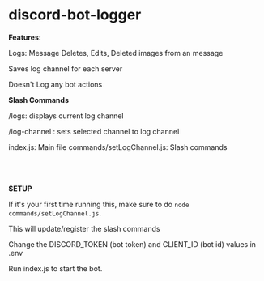 # discord-bot-logger

**Features:**

Logs: Message Deletes, Edits, Deleted images from an message

Saves log channel for each server

Doesn't Log any bot actions <br />


**Slash Commands**

/logs: displays current log channel

/log-channel <channel>: sets selected channel to log channel <br />


index.js: Main file
commands/setLogChannel.js: Slash commands <br />
<br />
<br />
<br />

****SETUP****

If it's your first time running this, make sure to do `node commands/setLogChannel.js`.

This will update/register the slash commands <br />


Change the DISCORD_TOKEN (bot token) and CLIENT_ID (bot id) values in .env

Run index.js to start the bot.
